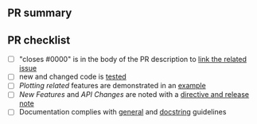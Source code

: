 <!--
Thank you so much for your PR!  To help us review your contribution, please check
out the development guide https://matplotlib.org/devdocs/devel/index.html
-->

## PR summary
<!-- Please describe the pull request, using the questions below as guidance, and link to any relevant issues and PRs:

- Why is this change necessary?
- What problem does it solve?
- What is the reasoning for this implementation?

Additionally, please summarize the changes in the title, for example "Raise ValueError on
non-numeric input to set_xlim" and avoid non-descriptive titles such as "Addresses
issue #8576".
-->


## PR checklist
<!-- Please mark any checkboxes that do not apply to this PR as [N/A].-->

- [ ] "closes #0000" is in the body of the PR description to [link the related issue](https://docs.github.com/en/issues/tracking-your-work-with-issues/linking-a-pull-request-to-an-issue)
- [ ] new and changed code is [tested](https://matplotlib.org/devdocs/devel/testing.html)
- [ ] *Plotting related* features are demonstrated in an [example](https://matplotlib.org/devdocs/devel/document.html#write-examples-and-tutorials)
- [ ] *New Features* and *API Changes* are noted with a [directive and release note](https://matplotlib.org/devdocs/devel/api_changes.html#announce-changes-deprecations-and-new-features)
- [ ] Documentation complies with [general](https://matplotlib.org/devdocs/devel/document.html#write-rest-pages) and [docstring](https://matplotlib.org/devdocs/devel/document.html#write-docstrings) guidelines

<!--We understand that PRs can sometimes be overwhelming, especially as the
reviews start coming in.  Please let us know if the reviews are unclear or
the recommended next step seems overly demanding, if you would like help in
addressing a reviewer's comments, or if you have been waiting too long to hear
back on your PR.-->
